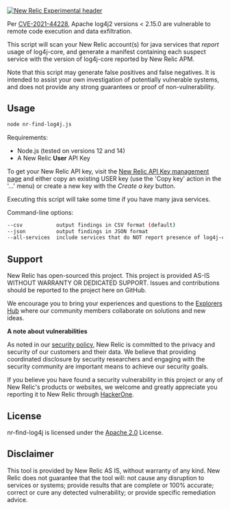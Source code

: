 [![New Relic Experimental header](https://github.com/newrelic/opensource-website/raw/master/src/images/categories/Experimental.png)](https://opensource.newrelic.com/oss-category/#new-relic-experimental)

Per [CVE-2021-44228](https://nvd.nist.gov/vuln/detail/CVE-2021-44228), Apache log4j2 versions < 2.15.0 are vulnerable to remote code execution and data exfiltration.

This script will scan your New Relic account(s) for java services that *report* usage of log4j-core, and generate a manifest containing each suspect service with the version of log4j-core reported by New Relic APM.

Note that this script may generate false positives and false negatives. It is intended to assist your own investigation of potentially vulnerable systems, and does not provide any strong guarantees or proof of non-vulnerability.

## Usage

```sh
node nr-find-log4j.js
```

Requirements:

* Node.js (tested on versions 12 and 14)
* A New Relic **User** API Key

To get your New Relic API key, visit the
[New Relic API Key management page](https://one.newrelic.com/launcher/api-keys-ui.launcher) 
and either copy an existing USER key (use the 'Copy key' action in the '...' menu)
or create a new key with the *Create a key* button.

Executing this script will take some time if you have many java services.

Command-line options:

```sh
--csv           output findings in CSV format (default)
--json          output findings in JSON format
--all-services  include services that do NOT report presence of log4j-core
```

## Support

New Relic has open-sourced this project. This project is provided AS-IS WITHOUT WARRANTY OR DEDICATED SUPPORT. Issues and contributions should be reported to the project here on GitHub.

We encourage you to bring your experiences and questions to the [Explorers Hub](https://discuss.newrelic.com) where our community members collaborate on solutions and new ideas.

**A note about vulnerabilities**

As noted in our [security policy](../../security/policy), New Relic is committed to the privacy and security of our customers and their data. We believe that providing coordinated disclosure by security researchers and engaging with the security community are important means to achieve our security goals.

If you believe you have found a security vulnerability in this project or any of New Relic's products or websites, we welcome and greatly appreciate you reporting it to New Relic through [HackerOne](https://hackerone.com/newrelic).

## License

nr-find-log4j is licensed under the [Apache 2.0](http://apache.org/licenses/LICENSE-2.0.txt) License.

## Disclaimer

This tool is provided by New Relic AS IS, without warranty of any kind. New Relic does not guarantee that the tool will: not cause any disruption to services or systems; provide results that are complete or 100% accurate; correct or cure any detected vulnerability; or provide specific remediation advice.
